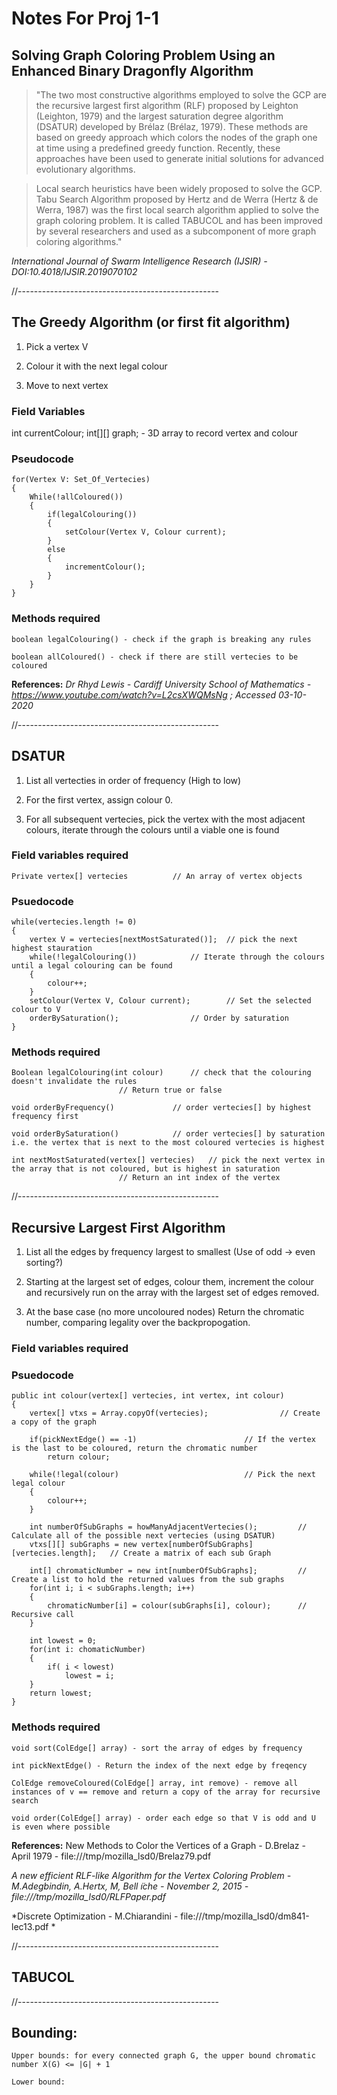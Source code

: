 # Notes For Proj 1-1

## Solving Graph Coloring Problem Using an Enhanced Binary Dragonfly Algorithm

>"The two most constructive algorithms employed to solve the GCP are the recursive largest first algorithm (RLF) proposed by Leighton (Leighton, 1979) and the largest saturation degree algorithm (DSATUR) developed by Brélaz (Brélaz, 1979). These methods are based on greedy approach which colors the nodes of the graph one at time using a predefined greedy function. Recently, these approaches have been used to generate initial solutions for advanced evolutionary algorithms.

>Local search heuristics have been widely proposed to solve the GCP. Tabu Search Algorithm proposed by Hertz and de Werra (Hertz & de Werra, 1987) was the first local search algorithm applied to solve the graph coloring problem. It is called TABUCOL and has been improved by several researchers and used as a subcomponent of more graph coloring algorithms."

*International Journal of Swarm Intelligence Research (IJSIR) - DOI:10.4018/IJSIR.2019070102*

//--------------------------------------------------

## The Greedy Algorithm (or first fit algorithm)

1. Pick a vertex V

2. Colour it with the next legal colour

3. Move to next vertex

### Field Variables

int currentColour;
int[][] graph; - 3D array to record vertex and colour

### Pseudocode

	for(Vertex V: Set_Of_Vertecies)
	{
		While(!allColoured())
		{
			if(legalColouring())		
			{
				setColour(Vertex V, Colour current);
			}		
			else
			{
				incrementColour();
			}
		}
	}
	
### Methods required

	boolean legalColouring() - check if the graph is breaking any rules
	
	boolean allColoured() - check if there are still vertecies to be coloured

 **References:**
 *Dr Rhyd Lewis - Cardiff University School of Mathematics - https://www.youtube.com/watch?v=L2csXWQMsNg ; Accessed 03-10-2020*

//--------------------------------------------------

## DSATUR

1. List all vertecties in order of frequency (High to low)

2. For the first vertex, assign colour 0.

3. For all subsequent vertecies, pick the vertex with the most adjacent colours, iterate through the colours until a viable one is found
	
### Field variables required
	
	Private vertex[] vertecies			// An array of vertex objects 
	
	
### Psuedocode

	while(vertecies.length != 0)
	{
		vertex V = vertecies[nextMostSaturated()]; 	// pick the next highest stauration	
		while(!legalColouring())			// Iterate through the colours until a legal colouring can be found
		{
			colour++;
		}
		setColour(Vertex V, Colour current);		// Set the selected colour to V
		orderBySaturation();				// Order by saturation 
	}


### Methods required

	Boolean legalColouring(int colour)		// check that the colouring doesn't invalidate the rules	
							// Return true or false

	void orderByFrequency()				// order vertecies[] by highest frequency first

	void orderBySaturation()			// order vertecies[] by saturation i.e. the vertex that is next to the most coloured vertecies is highest

	int nextMostSaturated(vertex[] vertecies)	// pick the next vertex in the array that is not coloured, but is highest in saturation
							// Return an int index of the vertex
	
//--------------------------------------------------

## Recursive Largest First Algorithm

1. List all the edges by frequency largest to smallest (Use of odd -> even sorting?)

2. Starting at the largest set of edges, colour them, increment the colour and recursively run on the array with the largest set of edges removed.

3. At the base case (no more uncoloured nodes) Return the chromatic number, comparing legality over the backpropogation.

### Field variables required

### Psuedocode

	public int colour(vertex[] vertecies, int vertex, int colour)
	{
		vertex[] vtxs = Array.copyOf(vertecies);				// Create a copy of the graph
		
		if(pickNextEdge() == -1)						// If the vertex is the last to be coloured, return the chromatic number
			return colour;
		
		while(!legal(colour)							// Pick the next legal colour
		{
			colour++;
		}
		
		int numberOfSubGraphs = howManyAdjacentVertecies();			// Calculate all of the possible next vertecies (using DSATUR)
		vtxs[][] subGraphs = new vertex[numberOfSubGraphs][vertecies.length];	// Create a matrix of each sub Graph
	
		int[] chromaticNumber = new int[numberOfSubGraphs];			// Create a list to hold the returned values from the sub graphs
		for(int i; i < subGraphs.length; i++)
		{
			chromaticNumber[i] = colour(subGraphs[i], colour);		// Recursive call
		}
		
		int lowest = 0;
		for(int i: chomaticNumber)
		{
			if( i < lowest)
				lowest = i;
		}
		return lowest;
	}

### Methods required

	void sort(ColEdge[] array) - sort the array of edges by frequency
	
	int pickNextEdge() - Return the index of the next edge by freqency
	
	ColEdge removeColoured(ColEdge[] array, int remove) - remove all instances of v == remove and return a copy of the array for recursive search
	
	void order(ColEdge[] array) - order each edge so that V is odd and U is even where possible

**References:**
New Methods to Color the Vertices of a Graph - D.Brelaz - April 1979 - file:///tmp/mozilla_lsd0/Brelaz79.pdf

*A new efficient RLF-like Algorithm for the Vertex Coloring Problem - M.Adegbindin, A.Hertx, M, Bell ̈ıche - November 2, 2015  - file:///tmp/mozilla_lsd0/RLFPaper.pdf*

*Discrete Optimization - M.Chiarandini - file:///tmp/mozilla_lsd0/dm841-lec13.pdf *

//--------------------------------------------------

## TABUCOL

//--------------------------------------------------

## Bounding:

	Upper bounds: for every connected graph G, the upper bound chromatic number X(G) <= |G| + 1

	Lower bound: 





